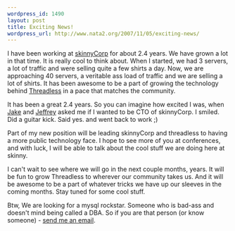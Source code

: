 ```yaml
--- 
wordpress_id: 1490
layout: post
title: Exciting News!
wordpress_url: http://www.nata2.org/2007/11/05/exciting-news/
---
```

I have been working at <a href="http://skinnycorp.com">skinnyCorp</a> for about 2.4 years. We have grown a lot in that time. It is really cool to think about. When I started, we had 3 servers, a lot of traffic and were selling quite a few shirts a day. Now, we are approaching 40 servers, a veritable ass load of traffic and we are selling a lot of shirts. It has been awesome to be a part of growing the technology behind <a href="http://threadless.com">Threadless</a> in a pace that matches the community.

It has been a great 2.4 years. So you can imagine how excited I was, when <a href="http://jakenickell.com">Jake</a> and <a href="http://callmejeffrey.com">Jeffrey</a> asked me if I wanted to be CTO of skinnyCorp. I smiled. Did a guitar kick. Said yes. and went back to work ;)

Part of my new position will be leading skinnyCorp and threadless to having a more public technology face. I hope to see more of you at conferences, and with luck, I will be able to talk about the cool stuff we are doing here at skinny.

I can't wait to see where we will go in the next couple months, years. It will be fun to grow Threadless to wherever our community takes us. And it will be awesome to be a part of whatever tricks we have up our sleeves in the coming months. Stay tuned for some cool stuff.

Btw, We are looking for a mysql rockstar. Someone who is bad-ass and doesn't mind being called a DBA. So if you are that person (or know someone) - <a href="mailto:harperr+mysql@skinnycorp.com">send me an email</a>.
